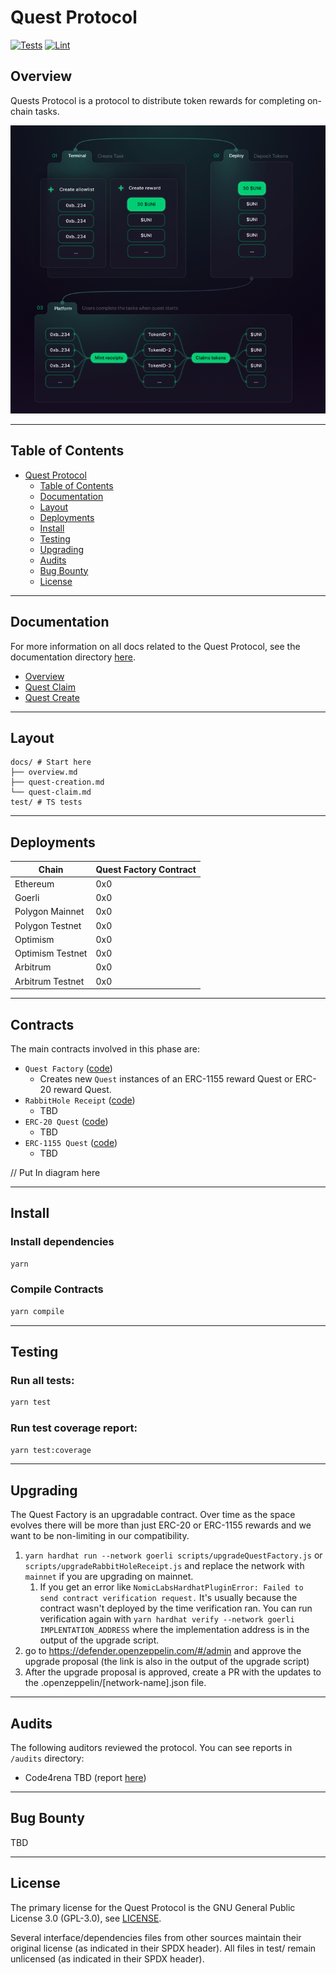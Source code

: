 # Quest Protocol

[![Tests](https://github.com/rabbitholegg/quest-protocol/workflows/Tests/badge.svg)](https://github.com/rabbitholegg/quest-protocol/actions?query=workflow%3ATests)
[![Lint](https://github.com/rabbitholegg/quest-protocol/workflows/Lint/badge.svg)](https://github.com/rabbitholegg/quest-protocol/actions?query=workflow%3ALint)

## Overview

Quests Protocol is a protocol to distribute token rewards for completing on-chain tasks.

![img.png](img.png)

---

## Table of Contents

- [Quest Protocol](https://github.com/rabbitholegg/quest-protocol#quest-protocol)
    - [Table of Contents](https://github.com/rabbitholegg/quest-protocol#table-of-contents)
    - [Documentation](https://github.com/rabbitholegg/quest-protocol#documentation)
    - [Layout](https://github.com/rabbitholegg/quest-protocol#layout)
    - [Deployments](https://github.com/rabbitholegg/quest-protocol#deployments)
    - [Install](https://github.com/rabbitholegg/quest-protocol#install)
    - [Testing](https://github.com/rabbitholegg/quest-protocol#testing)
    - [Upgrading](https://github.com/rabbitholegg/quest-protocol#upgrading)
    - [Audits](https://github.com/rabbitholegg/quest-protocol#audits)
    - [Bug Bounty](https://github.com/rabbitholegg/quest-protocol#bug-bounty)
    - [License](https://github.com/PartyDAO/quest-protocol#license)

---
## Documentation

For more information on all docs related to the Quest Protocol, see the documentation directory [here](./docs/).

- [Overview](./docs/overview.md)
- [Quest Claim](./docs/quest-claim.md)
- [Quest Create](./docs/quest-create.md)

---

## Layout

```
docs/ # Start here
├── overview.md
├── quest-creation.md
└── quest-claim.md
test/ # TS tests
```

---

## Deployments

|Chain           |Quest Factory Contract|
|----------------|----------------------|
|Ethereum        |0x0                   |
|Goerli          |0x0                   |
|Polygon Mainnet |0x0                   |
|Polygon Testnet |0x0                   |
|Optimism        |0x0                   |
|Optimism Testnet|0x0                   |
|Arbitrum        |0x0                   |
|Arbitrum Testnet|0x0                   |

---

## Contracts

The main contracts involved in this phase are:

- `Quest Factory` ([code](./contracts/QuestFactory.sol))
    - Creates new `Quest` instances of an ERC-1155 reward Quest or ERC-20 reward Quest.
- `RabbitHole Receipt` ([code](./contracts/RabbitHoleReceipt.sol))
    - TBD
- `ERC-20 Quest` ([code](./contracts/Erc20Quest.sol))
    - TBD
- `ERC-1155 Quest` ([code](./contracts/Erc1155Quest.sol))
    - TBD

// Put In diagram here

---

## Install

### Install dependencies

```bash
yarn
```

### Compile Contracts
```bash
yarn compile
```


---

## Testing

### Run all tests:

```bash
yarn test
```

### Run test coverage report:

```bash
yarn test:coverage
```

---

## Upgrading

The Quest Factory is an upgradable contract. Over time as the space evolves there will be more than just ERC-20 or
ERC-1155 rewards and we want to be non-limiting in our compatibility.

1. `yarn hardhat run --network goerli scripts/upgradeQuestFactory.js` or `scripts/upgradeRabbitHoleReceipt.js` and
   replace the network with `mainnet` if you are upgrading on mainnet.
    1. If you get an error like `NomicLabsHardhatPluginError: Failed to send contract verification request.` It's
       usually because the contract wasn't deployed by the time verification ran. You can run verification again
       with `yarn hardhat verify --network goerli IMPLENTATION_ADDRESS` where the implementation address is in the
       output of the upgrade script.
2. go to https://defender.openzeppelin.com/#/admin and approve the upgrade proposal (the link is also in the output of
   the upgrade script)
3. After the upgrade proposal is approved, create a PR with the updates to the .openzeppelin/[network-name].json file.

---

## Audits

The following auditors reviewed the protocol. You can see reports in `/audits` directory:

- Code4rena TBD (report [here](/audits/))

---
## Bug Bounty
TBD

---
## License
The primary license for the Quest Protocol is the GNU General Public License 3.0 (GPL-3.0), see [LICENSE](./LICENSE).

Several interface/dependencies files from other sources maintain their original license (as indicated in their SPDX header).
All files in test/ remain unlicensed (as indicated in their SPDX header).